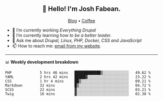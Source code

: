 <h2 align="center">👋 Hello! I'm Josh Fabean.</h2>
<p align="center">
  <a href="https://joshfabean.com">Blog</a> •
  <a href="https://www.buymeacoffee.com/LSxne6Yr4">Coffee</a>
</p>

- 🔭 I’m currently working *Everything Drupal*
- 🌱 I’m currently learning *how to be a better leader.*
- 💬 Ask me about *Drupal, Linux, PHP, Docker, CSS and JavaScript*
- 📫 How to reach me: [email from my website](https://joshfabean.com).

-------

📊 **Weekly development breakdown**
<!--START_SECTION:waka-->

```text
PHP             5 hrs 46 mins   ████████████▒░░░░░░░░░░░░   49.62 %
YAML            2 hrs 42 mins   █████▓░░░░░░░░░░░░░░░░░░░   23.22 %
CSS             1 hr 4 mins     ██▒░░░░░░░░░░░░░░░░░░░░░░   09.21 %
Markdown        32 mins         █▒░░░░░░░░░░░░░░░░░░░░░░░   04.72 %
SCSS            22 mins         ▓░░░░░░░░░░░░░░░░░░░░░░░░   03.21 %
Twig            16 mins         ▓░░░░░░░░░░░░░░░░░░░░░░░░   02.38 %
```

<!--END_SECTION:waka-->

<!--
**fabean/fabean** is a ✨ _special_ ✨ repository because its `README.md` (this file) appears on your GitHub profile.

Here are some ideas to get you started:

- 🔭 I’m currently working on ...
- 🌱 I’m currently learning ...
- 👯 I’m looking to collaborate on ...
- 🤔 I’m looking for help with ...
- 💬 Ask me about ...
- 📫 How to reach me: ...
- 😄 Pronouns: ...
- ⚡ Fun fact: ...
-->
